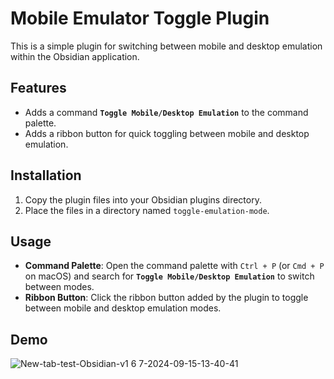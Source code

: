 # Mobile Emulator Toggle Plugin

This is a simple plugin for switching between mobile and desktop emulation within the Obsidian application.

## Features

- Adds a command **`Toggle Mobile/Desktop Emulation`** to the command palette.
- Adds a ribbon button for quick toggling between mobile and desktop emulation.

## Installation

1. Copy the plugin files into your Obsidian plugins directory.
2. Place the files in a directory named `toggle-emulation-mode`.

## Usage

- **Command Palette**: Open the command palette with `Ctrl + P` (or `Cmd + P` on macOS) and search for **`Toggle Mobile/Desktop Emulation`** to switch between modes.
- **Ribbon Button**: Click the ribbon button added by the plugin to toggle between mobile and desktop emulation modes.

## Demo
![New-tab-test-Obsidian-v1 6 7-2024-09-15-13-40-41](https://github.com/user-attachments/assets/7a1f6215-a115-4619-84e1-97fef6c6c429)
